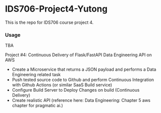 # IDS706-Project4-Yutong
This is the repo for IDS706 course project 4.

### Usage

TBA

Project #4: Continuous Delivery of Flask/FastAPI Data Engineering API on AWS

- Create a Microservice that returns a JSON payload and performs a Data Engineering related task
- Push tested source code to Github and perform Continuous Integration with Github Actions (or similar SaaS Build service)
- Configure Build Server to Deploy Changes on build (Continuous Delivery)
- Create realistic API (reference here: Data Engineering: Chapter 5 aws chapter for pragmatic ai.)
